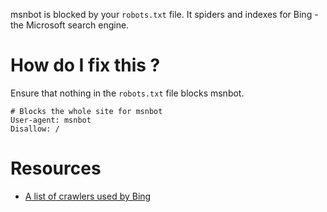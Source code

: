 msnbot is blocked by your `robots.txt` file. It spiders and indexes for Bing - the Microsoft search engine.


# How do I fix this ?

Ensure that nothing in the `robots.txt` file blocks msnbot.

```
# Blocks the whole site for msnbot
User-agent: msnbot
Disallow: /
```

# Resources

* [A list of crawlers used by Bing](https://www.bing.com/webmaster/help/which-crawlers-does-bing-use-8c184ec0)